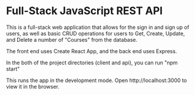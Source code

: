 # Full-Stack JavaScript REST API

This is a full-stack web application that allows for the sign in and sign up of users, as well as basic CRUD operations for users to Get, Create, Update, and Delete a number of "Courses" from the database.

The front end uses Create React App, and the back end uses Express.

In the both of the project directories (client and api), you can run "npm start"

This runs the app in the development mode. Open http://localhost:3000 to view it in the browser.